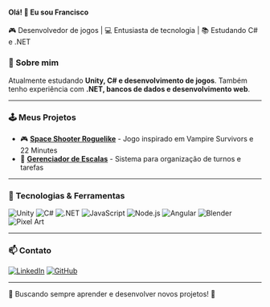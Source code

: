 #### Olá! 👋 Eu sou Francisco
🎮 Desenvolvedor de jogos | 💻 Entusiasta de tecnologia | 📚 Estudando C# e .NET

### 🚀 Sobre mim
Atualmente estudando **Unity, C# e desenvolvimento de jogos**. Também tenho experiência com **.NET, bancos de dados e desenvolvimento web**.

---

### 🕹️ Meus Projetos
- 🎮 **[Space Shooter Roguelike](https://github.com/seu-usuario/projeto)** - Jogo inspirado em Vampire Survivors e 22 Minutes
- 🍕 **[Gerenciador de Escalas](https://github.com/FranciscoDavi/Api-Escala-Funcionarios)** - Sistema para organização de turnos e tarefas

---

### 🔧 Tecnologias & Ferramentas
![Unity](https://img.shields.io/badge/Unity-100000?style=for-the-badge&logo=unity&logoColor=white)
![C#](https://img.shields.io/badge/C%23-239120?style=for-the-badge&logo=c-sharp&logoColor=white)
![.NET](https://img.shields.io/badge/.NET-512BD4?style=for-the-badge&logo=dotnet&logoColor=white)
![JavaScript](https://img.shields.io/badge/JavaScript-F7DF1E?style=for-the-badge&logo=javascript&logoColor=black)
![Node.js](https://img.shields.io/badge/Node.js-339933?style=for-the-badge&logo=node.js&logoColor=white)
![Angular](https://img.shields.io/badge/Angular-DD0031?style=for-the-badge&logo=angular&logoColor=white)
![Blender](https://img.shields.io/badge/Blender-F5792A?style=for-the-badge&logo=blender&logoColor=white)
![Pixel Art](https://img.shields.io/badge/Pixel%20Art-FF5733?style=for-the-badge)

---

### 📫 Contato
[![LinkedIn](https://img.shields.io/badge/LinkedIn-blue?style=for-the-badge&logo=linkedin)](https://www.linkedin.com/in/francisco-davi/)
[![GitHub](https://img.shields.io/badge/GitHub-100000?style=for-the-badge&logo=github)](https://github.com/FranciscoDavi)

---



🔹 Buscando sempre aprender e desenvolver novos projetos! 🚀
